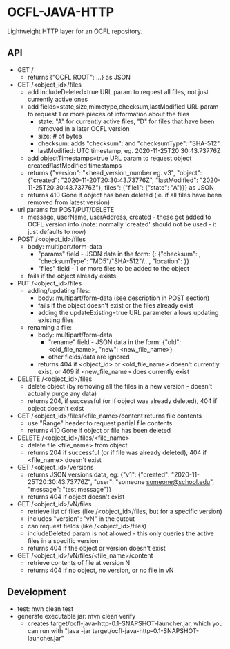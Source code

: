 OCFL-JAVA-HTTP
==============

Lightweight HTTP layer for an OCFL repository.

API
---
- GET /
    - returns {"OCFL ROOT": ...} as JSON
- GET /<object_id>/files
    - add includeDeleted=true URL param to request all files, not just currently active ones
    - add fields=state,size,mimetype,checksum,lastModified URL param to request 1 or more pieces of information about the files
        - state: "A" for currently active files, "D" for files that have been removed in a later OCFL version
        - size: # of bytes
        - checksum: adds "checksum": <sha512 hash> and "checksumType": "SHA-512"
        - lastModified: UTC timestamp, eg. 2020-11-25T20:30:43.73776Z
    - add objectTimestamps=true URL param to request object created/lastModified timestamps
    - returns {"version": "<head_version_number eg. v3", "object": {"created": "2020-11-20T20:30:43.73776Z", "lastModified": "2020-11-25T20:30:43.73776Z"}, files": {"file1": {"state": "A"}}} as JSON
    - returns 410 Gone if object has been deleted (ie. if all files have been removed from latest version)
- url params for POST/PUT/DELETE
    - message, userName, userAddress, created - these get added to OCFL version info (note: normally 'created' should not be used - it just defaults to now)
- POST /<object_id>/files
    - body: multipart/form-data
        - "params" field - JSON data in the form: {<filename>: {"checksum": <checksum>, "checksumType": "MD5"/"SHA-512"/..., "location": <file URI>}}
        - "files" field - 1 or more files to be added to the object
    - fails if the object already exists
- PUT /<object_id>/files
    - adding/updating files:
        - body: multipart/form-data (see description in POST section)
        - fails if the object doesn't exist or the files already exist
        - adding the updateExisting=true URL parameter allows updating existing files
    - renaming a file:
        - body: multipart/form-data
            - "rename" field - JSON data in the form: {"old": <old_file_name>, "new": <new_file_name>}
            - other fields/data are ignored
        - returns 404 if <object_id> or <old_file_name> doesn't currently exist, or 409 if <new_file_name> does currently exist
- DELETE /<object_id>/files
    - delete object (by removing all the files in a new version - doesn't actually purge any data)
    - returns 204, if successful (or if object was already deleted), 404 if object doesn't exist
- GET /<object_id>/files/<file_name>/content returns file contents
    - use "Range" header to request partial file contents
    - returns 410 Gone if object or file has been deleted
- DELETE /<object_id>/files/<file_name>
    - delete file <file_name> from object
    - returns 204 if successful (or if file was already deleted), 404 if <file_name> doesn't exist
- GET /<object_id>/versions
    - returns JSON versions data, eg: {"v1": {"created": "2020-11-25T20:30:43.73776Z", "user": "someone <someone@school.edu>", "message": "test message"}}
    - returns 404 if object doesn't exist
- GET /<object_id>/vN/files
    - retrieve list of files (like /<object_id>/files, but for a specific version)
    - includes "version": "vN" in the output
    - can request fields (like /<object_id>/files)
    - includeDeleted param is not allowed - this only queries the active files in a specific version
    - returns 404 if the object or version doesn't exist
- GET /<object_id>/vN/files/<file_name>/content
    - retrieve contents of file at version N
    - returns 404 if no object, no version, or no file in vN

Development
-----------
- test: mvn clean test
- generate executable jar: mvn clean verify
  - creates target/ocfl-java-http-0.1-SNAPSHOT-launcher.jar, which you can run with "java -jar target/ocfl-java-http-0.1-SNAPSHOT-launcher.jar"
